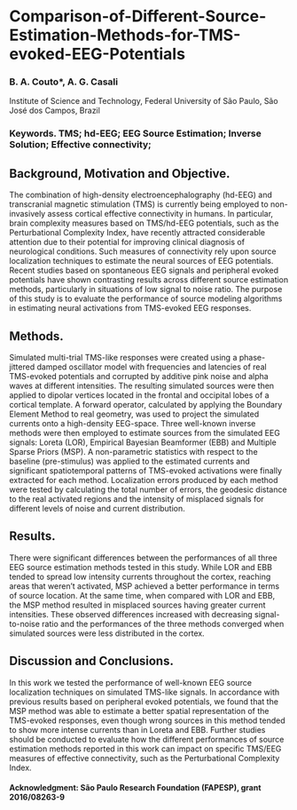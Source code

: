 # Comparison-of-Different-Source-Estimation-Methods-for-TMS-evoked-EEG-Potentials
### B. A. Couto*, A. G. Casali
Institute of Science and Technology, Federal University of São Paulo, São José dos Campos, Brazil
### Keywords. TMS; hd-EEG; EEG Source Estimation; Inverse Solution; Effective connectivity;

## Background, Motivation and Objective.
The combination of high-density electroencephalography (hd-EEG) and transcranial magnetic stimulation (TMS) is currently being employed to non-invasively assess cortical effective connectivity in humans. In particular, brain complexity measures based on TMS/hd-EEG potentials, such as the Perturbational Complexity Index, have recently attracted considerable attention due to their potential for improving clinical diagnosis of neurological conditions. Such measures of connectivity rely upon source localization techniques to estimate the neural sources of EEG potentials. Recent studies based on spontaneous EEG signals and peripheral evoked potentials have shown contrasting results across different source estimation methods, particularly in situations of low signal to noise ratio. The purpose of this study is to evaluate the performance of source modeling algorithms in estimating neural activations from TMS-evoked EEG responses.
## Methods.
Simulated multi-trial TMS-like responses were created using a phase-jittered damped oscillator model with frequencies and latencies of real TMS-evoked potentials and corrupted by additive pink noise and alpha waves at different intensities. The resulting simulated sources were then applied to dipolar vertices located in the frontal and occipital lobes of a cortical template. A forward operator, calculated by applying the Boundary Element Method to real geometry, was used to project the simulated currents onto a high-density EEG-space. Three well-known inverse methods were then employed to estimate sources from the simulated EEG signals: Loreta (LOR), Empirical Bayesian Beamformer (EBB) and Multiple Sparse Priors (MSP). A non-parametric statistics with respect to the baseline (pre-stimulus) was applied to the estimated currents and significant spatiotemporal patterns of TMS-evoked activations were finally extracted for each method. Localization errors produced by each method were tested by calculating the total number of errors, the geodesic distance to the real activated regions and the intensity of misplaced signals for different levels of noise and current distribution.
## Results.
There were significant differences between the performances of all three EEG source estimation methods tested in this study. While LOR and EBB tended to spread low intensity currents throughout the cortex, reaching areas that weren’t activated, MSP achieved a better performance in terms of source location. At the same time, when compared with LOR and EBB, the MSP method resulted in misplaced sources having greater current intensities. These observed differences increased with decreasing signal-to-noise ratio and the performances of the three methods converged when simulated sources were less distributed in the cortex.
## Discussion and Conclusions.
In this work we tested the performance of well-known EEG source localization techniques on simulated TMS-like signals. In accordance with previous results based on peripheral evoked potentials, we found that the MSP method was able to estimate a better spatial representation of the TMS-evoked responses, even though wrong sources in this method tended to show more intense currents than in Loreta and EBB. Further studies should be conducted to evaluate how the different performances of source estimation methods reported in this work can impact on specific TMS/EEG measures of effective connectivity, such as the Perturbational Complexity Index. 
#### **Acknowledgment: São Paulo Research Foundation (FAPESP), grant 2016/08263-9**
